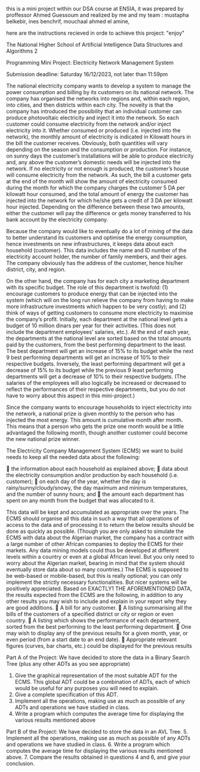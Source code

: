 this is a mini project within our DSA course at ENSIA, it was prepared by proffessor Ahmed Guessoum and realized by me and my team : mustapha belkebir, ines benchrif, mouchaal ahmed el amine,

here are the instructions recieved in orde to achieve this project: "enjoy"


The National Higher School of Artificial Intelligence
Data Structures and Algorithms 2

Programming Mini Project:
Electricity Network Management System

Submission deadline: Saturday 16/12/2023, not later than 11:59pm

The national electricity company wants to develop a system to manage the power consumption and 
billing by its customers on its national network. The company has organised the networks into regions 
and, within each region, into cities, and then districts within each city. The novelty is that the company 
has introduced the possibility that an individual customer can produce photovoltaic electricity and 
inject it into the network. So each customer could consume electricity from the network and/or inject 
electricity into it. Whether consumed or produced (i.e. injected into the network), the monthly amount
of electricity is indicated in Kilowatt hours in the bill the customer receives. Obviously, both 
quantities will vary depending on the season and the consumption or production. For instance, on 
sunny days the customer’s installations will be able to produce electricity and, any above the 
customer’s domestic needs will be injected into the network. If no electricity or not enough is 
produced, the customer’s house will consume electricity from the network. As such, the bill a 
customer gets at the end of the month will show the amount of electricity consumed during the month 
for which the company charges the customer 5 DA per kilowatt hour consumed, and the total amount 
of energy the customer has injected into the network for which he/she gets a credit of 3 DA per 
kilowatt hour injected. Depending on the difference between these two amounts, either the customer 
will pay the difference or gets money transferred to his bank account by the electricity company.



Because the company would like to eventually do a lot of mining of the data to better understand its 
customers and optimise the energy consumption, hence investments on new infrastructures, it keeps 
data about each household (customer). This data includes the name and ID number of the electricity 
account holder, the number of family members, and their ages. The company obviously has the 
address of the customer, hence his/her district, city, and region.


On the other hand, the company has for each city a marketing department with its specific budget. The 
role of this department is twofold: (1) encourage customers to produce energy that can be injected into 
the system (which will on the long run relieve the company from having to make more infrastructure 
investments which happen to be very costly); and (2) think of ways of getting customers to consume 
more electricity to maximise the company’s profit. Initially, each department at the national level gets 
a budget of 10 million dinars per year for their activities. (This does not include the department 
employees’ salaries, etc.). At the end of each year, the departments at the national level are sorted 
based on the total amounts paid by the customers, from the best performing department to the least. 
The best department will get an increase of 15% to its budget while the next 9 best performing 
departments will get an increase of 10% to their respective budgets. Inversely, the least performing 
department will get a decrease of 15% to its budget while the previous 9 least performing departments 
will get a decrease of 10% to their respective budgets. (The salaries of the employees will also 
logically be increased or decreased to reflect the performances of their respective departments, but you 
do not have to worry about this aspect in this mini-project.)



Since the company wants to encourage households to inject electricity into the network, a national 
prize is given monthly to the person who has injected the most energy. This amount is cumulative 
month after month. This means that a person who gets the prize one month would be a little 
advantaged the following month, though another customer could become the new national prize 
winner.


The Electricity Company Management System (ECMS) we want to build needs to keep all the needed 
data about the following:



 the information about each household as explained above;
 data about the electricity consumption and/or production by each household (i.e. customer);
 on each day of the year, whether the day is rainy/sunny/cloudy/snowy, the day maximum and 
minimum temperatures, and the number of sunny hours; and 
 the amount each department has spent on any month from the budget that was allocated to it.



This data will be kept and accumulated as appropriate over the years.
The ECMS should organise all this data in such a way that all operations of access to the data and of 
processing it to return the below results should be done as quickly as possible. (Though you are only 
asked to simulate the ECMS with data about the Algerian market, the company has a contract with a 
large number of other African companies to deploy the ECMS for their markets. Any data mining 
models could thus be developed at different levels within a country or even at a global African level. 
But you only need to worry about the Algerian market, bearing in mind that the system should 
eventually store data about so many countries.)
The ECMS is supposed to be web-based or mobile-based, but this is really optional; you can only 
implement the strictly necessary functionalities. But nicer systems will be positively appreciated.
Based on EXACTLY1 THE AFOREMENTIONED DATA, the results expected from the ECMS are 
the following, in addition to any other results you may wish to include and explain in your report why 
they are good additions.
 A bill for any customer.
 A listing summarising all the bills of the customers of a specified district or city or region or 
even country.
 A listing which shows the performance of each department, sorted from the best performing to 
the least performing department.
 One may wish to display any of the previous results for a given month, year, or even period 
(from a start date to an end date).
 Appropriate relevant figures (curves, bar charts, etc.) could be displayed for the previous 
results


Part A of the Project: 
We have decided to store the data in a Binary Search Tree (plus any other ADTs as you see 
appropriate)
1. Give the graphical representation of the most suitable ADT for the ECMS. This global 
ADT could be a combination of ADTs, each of which would be useful for any 
purposes you will need to explain.
2. Give a complete specification of this ADT.
3. Implement all the operations, making use as much as possible of any ADTs and 
operations we have studied in class.
4. Write a program which computes the average time for displaying the various results
mentioned above



Part B of the Project: 
We have decided to store the data in an AVL Tree.
5. Implement all the operations, making use as much as possible of any ADTs and 
operations we have studied in class.
6. Write a program which computes the average time for displaying the various results
mentioned above. 
7. Compare the results obtained in questions 4 and 6, and give your conclusion.





